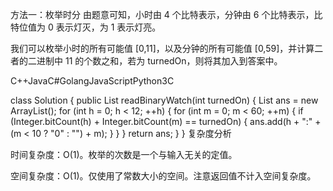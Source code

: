 方法一：枚举时分
由题意可知，小时由 4 个比特表示，分钟由 6 个比特表示，比特位值为 0 表示灯灭，为 1 表示灯亮。

我们可以枚举小时的所有可能值 [0,11]，以及分钟的所有可能值 [0,59]，并计算二者的二进制中 11 的个数之和，若为 turnedOn，则将其加入到答案中。

C++JavaC#GolangJavaScriptPython3C

class Solution {
public List<String> readBinaryWatch(int turnedOn) {
List<String> ans = new ArrayList<String>();
for (int h = 0; h < 12; ++h) {
for (int m = 0; m < 60; ++m) {
if (Integer.bitCount(h) + Integer.bitCount(m) == turnedOn) {
ans.add(h + ":" + (m < 10 ? "0" : "") + m);
}
}
}
return ans;
}
}
复杂度分析

时间复杂度：O(1)。枚举的次数是一个与输入无关的定值。

空间复杂度：O(1)。仅使用了常数大小的空间。注意返回值不计入空间复杂度。
